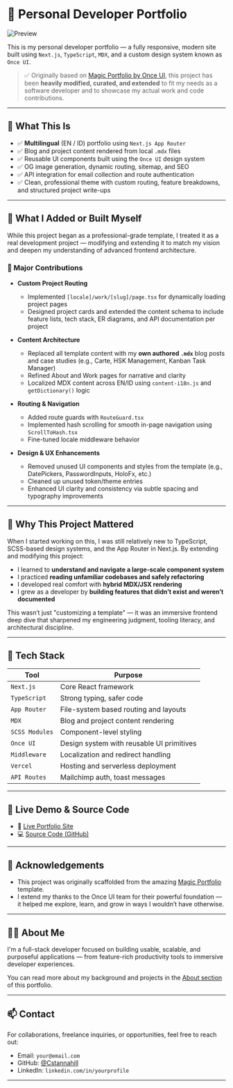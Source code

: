 # 💼 Personal Developer Portfolio

![Preview](./public/og-image.jpg) <!-- Update with your actual OG image or preview path -->

This is my personal developer portfolio — a fully responsive, modern site built using `Next.js`, `TypeScript`, `MDX`, and a custom design system known as `Once UI`.

> ✅ Originally based on [Magic Portfolio by Once UI](https://github.com/once-ui-system/magic-portfolio), this project has been **heavily modified, curated, and extended** to fit my needs as a software developer and to showcase my actual work and code contributions.

---

## 📌 What This Is

- ✅ **Multilingual** (EN / ID) portfolio using `Next.js App Router`
- ✅ Blog and project content rendered from local `.mdx` files
- ✅ Reusable UI components built using the `Once UI` design system
- ✅ OG image generation, dynamic routing, sitemap, and SEO
- ✅ API integration for email collection and route authentication
- ✅ Clean, professional theme with custom routing, feature breakdowns, and structured project write-ups

---

## 🚧 What I Added or Built Myself

While this project began as a professional-grade template, I treated it as a real development project — modifying and extending it to match my vision and deepen my understanding of advanced frontend architecture.

### 🧠 Major Contributions

- **Custom Project Routing**
  - Implemented `[locale]/work/[slug]/page.tsx` for dynamically loading project pages
  - Designed project cards and extended the content schema to include feature lists, tech stack, ER diagrams, and API documentation per project

- **Content Architecture**
  - Replaced all template content with my **own authored `.mdx`** blog posts and case studies (e.g., Carte, HSK Management, Kanban Task Manager)
  - Refined About and Work pages for narrative and clarity
  - Localized MDX content across EN/ID using `content-i18n.js` and `getDictionary()` logic

- **Routing & Navigation**
  - Added route guards with `RouteGuard.tsx`
  - Implemented hash scrolling for smooth in-page navigation using `ScrollToHash.tsx`
  - Fine-tuned locale middleware behavior

- **Design & UX Enhancements**
  - Removed unused UI components and styles from the template (e.g., DatePickers, PasswordInputs, HoloFx, etc.)
  - Cleaned up unused token/theme entries
  - Enhanced UI clarity and consistency via subtle spacing and typography improvements

---

## 🧠 Why This Project Mattered

When I started working on this, I was still relatively new to TypeScript, SCSS-based design systems, and the App Router in Next.js. By extending and modifying this project:

- I learned to **understand and navigate a large-scale component system**
- I practiced **reading unfamiliar codebases and safely refactoring**
- I developed real comfort with **hybrid MDX/JSX rendering**
- I grew as a developer by **building features that didn’t exist and weren’t documented**

This wasn’t just "customizing a template" — it was an immersive frontend deep dive that sharpened my engineering judgment, tooling literacy, and architectural discipline.

---

## 📁 Tech Stack

| Tool | Purpose |
|------|---------|
| `Next.js` | Core React framework |
| `TypeScript` | Strong typing, safer code |
| `App Router` | File-system based routing and layouts |
| `MDX` | Blog and project content rendering |
| `SCSS Modules` | Component-level styling |
| `Once UI` | Design system with reusable UI primitives |
| `Middleware` | Localization and redirect handling |
| `Vercel` | Hosting and serverless deployment |
| `API Routes` | Mailchimp auth, toast messages |

---

## 🧪 Live Demo & Source Code

- 🔗 [Live Portfolio Site](https://cstannahill-software-dev.vercel.app/)
- 💻 [Source Code (GitHub)](https://github.com/Cstannahill/portfolio-nextjs)

---

## 📌 Acknowledgements

- This project was originally scaffolded from the amazing [Magic Portfolio](https://github.com/once-ui-system/magic-portfolio) template.
- I extend my thanks to the Once UI team for their powerful foundation — it helped me explore, learn, and grow in ways I wouldn’t have otherwise.

---

## 🧑‍💻 About Me

I'm a full-stack developer focused on building usable, scalable, and purposeful applications — from feature-rich productivity tools to immersive developer experiences.

You can read more about my background and projects in the [About section](https://cstannahill-software-dev.vercel.app/about) of this portfolio.

---

## 📫 Contact

For collaborations, freelance inquiries, or opportunities, feel free to reach out:
- Email: `your@email.com`
- GitHub: [@Cstannahill](https://github.com/Cstannahill)
- LinkedIn: `linkedin.com/in/yourprofile`

---

